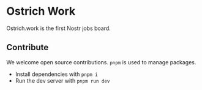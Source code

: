 # Ostrich Work

Ostrich.work is the first Nostr jobs board.

## Contribute

We welcome open source contributions. `pnpm` is used to manage packages.

-   Install dependencies with `pnpm i`
-   Run the dev server with `pnpm run dev`

